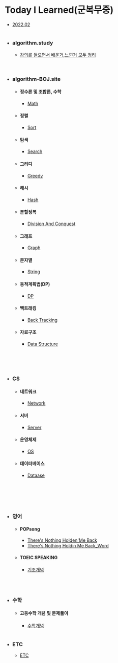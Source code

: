 # Today I Learned(군복무중)
- [2022.02](https://github.com/SeungMin2001/TIL/tree/main/2022.02) 
#
 - ### algorithm.study
   - [강의를 들으면서 배운거,느낀거 모두 정리](https://github.com/SeungMin2001/TIL/tree/main/CodingTest)<br><br>
#
 - ### algorithm-BOJ.site
   - #### 정수론 및 조합론, 수학
     - [Math](https://github.com/SeungMin2001/TIL/tree/main/algorithm_md_list/Math)<br>


   - #### 정렬
     - [Sort](https://github.com/SeungMin2001/TIL/tree/main/algorithm_md_list/Sort)<br>


   - #### 탐색
     - [Search](https://github.com/SeungMin2001/TIL/tree/main/algorithm_md_list/Search)<br>


   - #### 그리디
     - [Greedy](https://github.com/SeungMin2001/TIL/tree/main/algorithm_md_list/Greedy)<br> 


   - #### 해시
     - [Hash](https://github.com/SeungMin2001/TIL/tree/main/algorithm_md_list/Hash)<br>   


   - #### 분할정복
     - [Division And Conquest](https://github.com/SeungMin2001/TIL/tree/main/algorithm_md_list/Division%20And%20Conquest)<br> 


   - #### 그래프
     - [Graph](https://github.com/SeungMin2001/TIL/tree/main/algorithm_md_list/Graph)<br> 
   - #### 문자열


     - [String](https://github.com/SeungMin2001/TIL/tree/main/algorithm_md_list/String)<br> 


   - #### 동적계획법(DP)
     - [DP](https://github.com/SeungMin2001/TIL/tree/main/algorithm_md_list/DP)<br> 


   - #### 백트래킹
     - [Back Tracking](https://github.com/SeungMin2001/TIL/tree/main/algorithm_md_list/Back%20Tracking)<br> 


   - #### 자료구조
     - [Data Structure](https://github.com/SeungMin2001/TIL/tree/main/algorithm_md_list/Data%20Structure)<br><br><br><br>
     
# 

 - ### CS  
   - #### 네트워크
     - [Network](https://github.com/ssm2020/TIL/blob/main/CS/Network)<br> 
   - #### 서버
     - [Server](https://github.com/ssm2020/TIL/blob/main/CS/Server)<br> 
   - #### 운영체제
     - [OS](https://github.com/ssm2020/TIL/blob/main/CS/OS)<br> 
   - #### 데이터베이스
     - [Dataase](https://github.com/ssm2020/TIL/blob/main/CS/DataBase)<br>
   <br><br><br><br>
   
# 

 - ### 영어
   - #### POPsong
       - [There's Nothing Holden'Me Back](https://github.com/SeungMin2001/TIL/blob/main/POP/There's%20Nothing%20Holdin'Me%20Back.md) 
       - [There's Nothing Holdin Me Back_Word](https://github.com/SeungMin2001/TIL/blob/main/POP/There's...Word.md)
   - #### TOEIC SPEAKING 
     - [기초개념](https://github.com/SeungMin2001/TIL/tree/main/TOEIC%20SPEAKING/Basic.md) 
  <br><br><br>
  
#
 - ### 수학
   - #### 고등수학 개념 및 문제풀이
     - [수학개념](https://github.com/SeungMin2001/TIL/blob/main/Math.md)   

#

 - ### ETC
   - [ETC](https://github.com/SeungMin2001/TIL/blob/main/ETC/ETC_README.md) 
